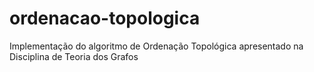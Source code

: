# ordenacao-topologica
Implementação do algoritmo de Ordenação Topológica apresentado na Disciplina de Teoria dos Grafos
